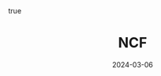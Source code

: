 ---
order: 9
title: NCF
date: 2024-03-06
categories: [Research Interest, Recommender System]
tags: [Paper Review, Data Mining, Recommender System, Collaborative Filtering, Latent Factor Model, Deep Learning]
math: true
description: >-
    <ul type="square">
    <li><strong>Title</strong>: <a href="https://dl.acm.org/doi/abs/10.1145/3038912.3052569?casa_token=xJcQ62dMU8kAAAAA:erA0iE1l2Pxdx8qpbMFCh7Z6-qc02h-yCXcoaWJN5E4pJwMwu6RVRoMrBdUSFJ_yrHGdTfVtJR67EPw"><em>Neural Collaborative Filtering</em></a></li>
    <li><strong>Author</strong>: <em>He et al.</em></li>
    <li><strong>Publisher</strong>: <em>WWW</em></li>
    <li><strong>Published</strong>: <em>2017</em></li>
    </ul>
image:
    path: /_post_refer_img/RecommenderSystem/Thumbnail.jpg
---